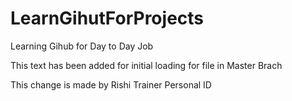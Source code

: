 # LearnGihutForProjects
Learning Gihub for Day to Day Job

This text has been added for initial loading for file
in Master Brach

This change is made by Rishi Trainer Personal ID
